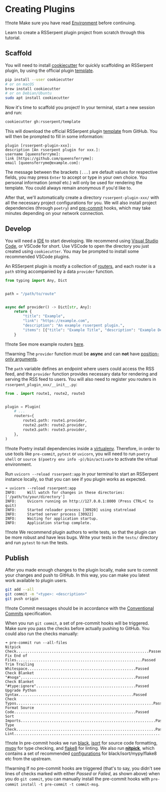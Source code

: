 # Creating Plugins

!!!note
    Make sure you have read [Environment](index.md) before continuing.

Learn to create a RSSerpent plugin project from scratch through this tutorial.

## Scaffold

You will need to install [cookiecutter](https://cookiecutter.readthedocs.io/en/stable/installation.html) for quickly scaffolding an RSSerpent plugin, by using the official plugin [template](https://github.com/RSSerpent/template).

```bash
pip install --user cookiecutter
# or on macOS
brew install cookiecutter
# or on Debian/Ubuntu
sudo apt install cookiecutter
```

Now it's time to scaffold you project! In your terminal, start a new session and run:

```bash
cookiecutter gh:rsserpent/template
```

This will download the official RSSerpent plugin [template](https://github.com/RSSerpent/template) from GitHub. You will then be prompted to fill in some information:

```
plugin [rsserpent-plugin-xxx]:
description [An rsserpent plugin for xxx.]:
username [queensferryme]:
link [https://github.com/queensferryme]:
email [queensferryme@example.com]:
```

The message between the brackets `[...]` are default values for respective fields, you may press `Enter` to accept or type in your own choice. You personal information (*email* etc.) will only be used for rendering the template. You could always remain anonymous if you'd like to.

After that, we'll automatically create a directory `rsserpent-plugin-xxx/` with all the necessary project configurations for you. We will also install project dependencies (through `poetry`) and [pre-commit](https://pre-commit.com/) hooks, which may take minutes depending on your network connection.

## Develop

You will need a [IDE](https://en.wikipedia.org/wiki/Integrated_development_environment) to start developing. We recommend using [Visual Studio Code](https://code.visualstudio.com/), or VSCode for short. Use VSCode to open the directory you just created using `cookiecutter`. You may be prompted to install some recommended VSCode plugins.

An RSSerpent plugin is mostly a collection of [routers](/usage/router.md), and each router is a `path` string accompanied by a data `provider` function.

```python
from typing import Any, Dict


path = "/path/to/route"


async def provider() -> Dict[str, Any]:
    return {
        "title": "Example",
        "link": "https://example.com",
        "description": "An example rsserpent plugin.",
        "items": [{"title": "Example Title", "description": "Example Description"}],
    }
```

!!!note
    See more example routers [here](https://github.com/RSSerpent/RSSerpent/tree/master/rsserpent/plugins/builtin).

!!!warning
    The `provider` function must be **async** and can **not** have [position-only arguments](https://docs.python.org/3/faq/programming.html#faq-positional-only-arguments).

The `path` variable defines an endpoint where users could access the RSS feed, and the `provider` function provides necessary data for rendering and serving the RSS feed to users. You will also need to register you routers in `rsserpent_plugin_xxx/__init__.py`:

```python
from . import route1, route2, route3


plugin = Plugin(
    # ...
    routers={
        route1.path: route1.provider,
        route2.path: route2.provider,
        route3.path: route3.provider,
    },
)
```

!!!note
    Poetry install dependencies inside a [virtualenv](https://virtualenv.pypa.io/). Therefore, in order to use tools like `pre-commit`, `pytest` or `uvicorn`, you will need to run `poetry shell` or `source $(poetry env info -p)/bin/activate` to activate the virtual environment.

Run `uvicorn --reload rsserpent:app` in your terminal to start an RSSerpent instance locally, so that you can see if you plugin works as expected.

```
➜ uvicorn --reload rsserpent:app
INFO:     Will watch for changes in these directories: ['/path/to/your/directory']
INFO:     Uvicorn running on http://127.0.0.1:8000 (Press CTRL+C to quit)
INFO:     Started reloader process [30920] using statreload
INFO:     Started server process [30922]
INFO:     Waiting for application startup.
INFO:     Application startup complete.
```

!!!note
    We recommend plugin authors to write tests, so that the plugin can be more robust and have less bugs. Write your tests in the `tests/` directory and run `pytest` to run the tests.

## Publish

After you made enough changes to the plugin locally, make sure to commit your changes and push to GitHub. In this way, you can make you latest work available to plugin users.

```bash
git add --all
git commit -m "<type>: <description>"
git push origin
```

!!!note
    Commit messages should be in accordance with the [Conventional Commits](https://www.conventionalcommits.org/) specification.

When you run `git commit`, a set of pre-commit hooks will be triggered. Make sure you pass the checks before actually pushing to GitHub. You could also run the checks manually:

```
➜ pre-commit run --all-files
Nitpick Check............................................................Passed
Fix End of Files.........................................................Passed
Trim Trailing Whitespace.................................................Passed
Check Blanket "#noqa"....................................................Passed
Check Blanket "#type:ignore".............................................Passed
Upgrade Python Syntax....................................................Passed
Check Typos..............................................................Passed
Format Source Code.......................................................Passed
Sort Imports.............................................................Passed
Type Check...............................................................Passed
Lint.....................................................................Passed
```

!!!note
    In pre-commit hooks we run [black](https://github.com/psf/black), [isort](https://github.com/pycqa/isort) for source code formatting, [mypy](https://github.com/python/mypy) for type checking, and [flake8](https://github.com/PyCQA/flake8) for linting.
    We also run [**nitpick**](https://github.com/andreoliwa/nitpick), which contains a set of recommended [configurations](https://github.com/RSSerpent/RSSerpent/blob/master/styles/main.toml) for black/isort/mypy/flake8 etc from the upstream.

!!!warning
    If no pre-commit hooks are triggered (that's to say, you didn't see lines of checks marked with either *Passed* or *Failed*, as shown above) when you do `git commit`, you can manually install the pre-commit hooks with `pre-commit install -t pre-commit -t commit-msg`.
